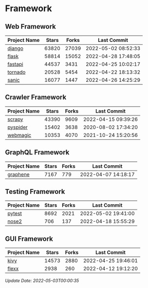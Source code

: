 # Framework

## Web Framework
| Project Name | Stars | Forks | Last Commit |
| ------------ | ----- | ----- | ----------- |
| [django](https://github.com/django/django) | 63820 | 27039 | 2022-05-02 08:52:33 |
| [flask](https://github.com/pallets/flask) | 58814 | 15052 | 2022-04-28 17:48:05 |
| [fastapi](https://github.com/tiangolo/fastapi) | 44537 | 3431 | 2022-04-25 10:02:17 |
| [tornado](https://github.com/tornadoweb/tornado) | 20528 | 5454 | 2022-04-22 18:13:32 |
| [sanic](https://github.com/sanic-org/sanic) | 16077 | 1447 | 2022-04-26 14:25:29 |

## Crawler Framework
| Project Name | Stars | Forks | Last Commit |
| ------------ | ----- | ----- | ----------- |
| [scrapy](https://github.com/scrapy/scrapy) | 43390 | 9609 | 2022-04-15 09:39:26 |
| [pyspider](https://github.com/binux/pyspider) | 15402 | 3638 | 2020-08-02 17:34:20 |
| [webmagic](https://github.com/code4craft/webmagic) | 10353 | 4070 | 2021-10-24 15:20:56 |

## GraphQL Framework
| Project Name | Stars | Forks | Last Commit |
| ------------ | ----- | ----- | ----------- |
| [graphene](https://github.com/graphql-python/graphene) | 7167 | 779 | 2022-04-07 14:18:17 |

## Testing Framework
| Project Name | Stars | Forks | Last Commit |
| ------------ | ----- | ----- | ----------- |
| [pytest](https://github.com/pytest-dev/pytest) | 8692 | 2021 | 2022-05-02 19:41:00 |
| [nose2](https://github.com/nose-devs/nose2) | 706 | 137 | 2022-04-18 15:55:29 |

## GUI Framework
| Project Name | Stars | Forks | Last Commit |
| ------------ | ----- | ----- | ----------- |
| [kivy](https://github.com/kivy/kivy) | 14573 | 2880 | 2022-04-25 19:46:01 |
| [flexx](https://github.com/flexxui/flexx) | 2938 | 260 | 2022-04-12 19:12:20 |

*Update Date: 2022-05-03T00:00:35*